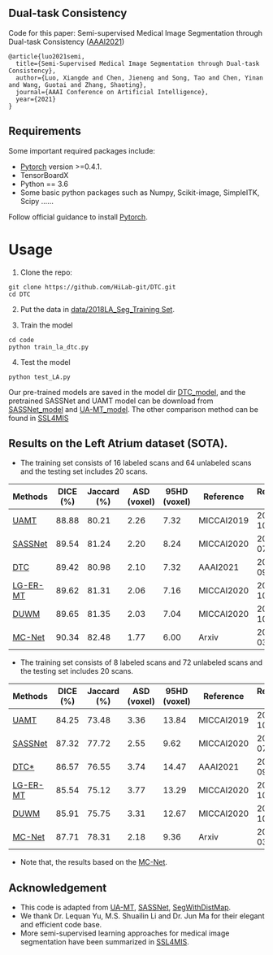 ## Dual-task Consistency
Code for this paper: Semi-supervised Medical Image Segmentation through Dual-task Consistency ([AAAI2021](https://arxiv.org/pdf/2009.04448.pdf))
	
	@article{luo2021semi,
	  title={Semi-Supervised Medical Image Segmentation through Dual-task Consistency},
	  author={Luo, Xiangde and Chen, Jieneng and Song, Tao and Chen, Yinan and Wang, Guotai and Zhang, Shaoting},
	  journal={AAAI Conference on Artificial Intelligence},
	  year={2021}
	}
	
## Requirements
Some important required packages include:
* [Pytorch][torch_link] version >=0.4.1.
* TensorBoardX
* Python == 3.6 
* Some basic python packages such as Numpy, Scikit-image, SimpleITK, Scipy ......

Follow official guidance to install [Pytorch][torch_link].

[torch_link]:https://pytorch.org/

# Usage

1. Clone the repo:
```
git clone https://github.com/HiLab-git/DTC.git 
cd DTC
```
2. Put the data in [data/2018LA_Seg_Training Set](https://github.com/Luoxd1996/DTC/tree/master/data/2018LA_Seg_Training%20Set).

3. Train the model
```
cd code
python train_la_dtc.py
```

4. Test the model
```
python test_LA.py
```
Our pre-trained models are saved in the model dir [DTC_model](https://github.com/Luoxd1996/DTC/tree/master/model), and the pretrained SASSNet and UAMT model can be download from [SASSNet_model](https://github.com/kleinzcy/SASSnet/tree/master/model) and [UA-MT_model](https://github.com/yulequan/UA-MT/tree/master/model). The other comparison method can be found in [SSL4MIS](https://github.com/HiLab-git/SSL4MIS)

## Results on the Left Atrium dataset (SOTA).
* The training set consists of 16 labeled scans and 64 unlabeled scans and the testing set includes 20 scans.

|Methods|DICE (%) | Jaccard (%) | ASD (voxel) | 95HD (voxel)|Reference|Released Date|
|---|---|---|---|---|---|---|
|[UAMT](https://arxiv.org/pdf/1907.07034.pdf)|88.88|80.21|2.26|7.32|MICCAI2019|2019-10|
|[SASSNet](https://arxiv.org/pdf/2007.10732.pdf)|89.54|81.24|2.20|8.24|MICCAI2020|2020-07|
| [DTC](https://arxiv.org/pdf/2009.04448.pdf)|89.42|80.98|2.10|7.32|AAAI2021|2020-09|
|[LG-ER-MT](https://link.springer.com/chapter/10.1007/978-3-030-59710-8_55)|89.62|81.31| 2.06| 7.16|MICCAI2020|2020-10|
|[DUWM](https://link.springer.com/chapter/10.1007%2F978-3-030-59710-8_53)|89.65| 81.35| 2.03| 7.04|MICCAI2020|2020-10|
|[MC-Net](https://arxiv.org/pdf/2103.02911.pdf)|90.34| 82.48| 1.77| 6.00|Arxiv|2021-03|

* The training set consists of 8 labeled scans and 72 unlabeled scans and the testing set includes 20 scans.

|Methods|DICE (%) | Jaccard (%) | ASD (voxel) | 95HD (voxel)|Reference|Released Date|
|---|---|---|---|---|---|---|
|[UAMT](https://arxiv.org/pdf/1907.07034.pdf)|84.25|73.48|3.36|13.84|MICCAI2019|2019-10|
|[SASSNet](https://arxiv.org/pdf/2007.10732.pdf)|87.32|77.72|2.55|9.62|MICCAI2020|2020-07|
| [DTC*](https://arxiv.org/pdf/2009.04448.pdf)|86.57|76.55|3.74|14.47|AAAI2021|2020-09|
|[LG-ER-MT](https://link.springer.com/chapter/10.1007/978-3-030-59710-8_55)|85.54|75.12|3.77|13.29|MICCAI2020|2020-10|
|[DUWM](https://link.springer.com/chapter/10.1007%2F978-3-030-59710-8_53)|85.91|75.75|3.31|12.67|MICCAI2020|2020-10|
|[MC-Net](https://arxiv.org/pdf/2103.02911.pdf)|87.71|78.31|2.18| 9.36|Arxiv|2021-03|
* Note that, the results based on the [MC-Net](https://arxiv.org/pdf/2103.02911.pdf).

## Acknowledgement
* This code is adapted from [UA-MT](https://github.com/yulequan/UA-MT), [SASSNet](https://github.com/kleinzcy/SASSnet), [SegWithDistMap](https://github.com/JunMa11/SegWithDistMap). 
* We thank Dr. Lequan Yu, M.S. Shuailin Li and Dr. Jun Ma for their elegant and efficient code base.
* More semi-supervised learning approaches for medical image segmentation have been summarized in [SSL4MIS](https://github.com/Luoxd1996/awesome-semi-supervised-learning-for-medical-image-segmentation).

